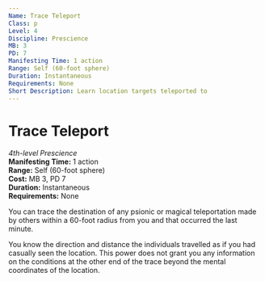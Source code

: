 ```yaml
---
Name: Trace Teleport
Class: p
Level: 4
Discipline: Prescience
MB: 3
PD: 7
Manifesting Time: 1 action
Range: Self (60-foot sphere)
Duration: Instantaneous
Requirements: None
Short Description: Learn location targets teleported to
---
```

# Trace Teleport
*4th-level Prescience*\
**Manifesting Time:** 1 action\
**Range:** Self (60-foot sphere)\
**Cost:** MB 3, PD 7\
**Duration:** Instantaneous\
**Requirements:** None

You can trace the destination of any psionic or magical
teleportation made by others within a 60-foot radius from
you and that occurred the last minute.

You know the direction and distance the individuals travelled
as if you had casually seen the location. This power does
not grant you any information on the conditions at the other
end of the trace beyond the mental coordinates of the location.
